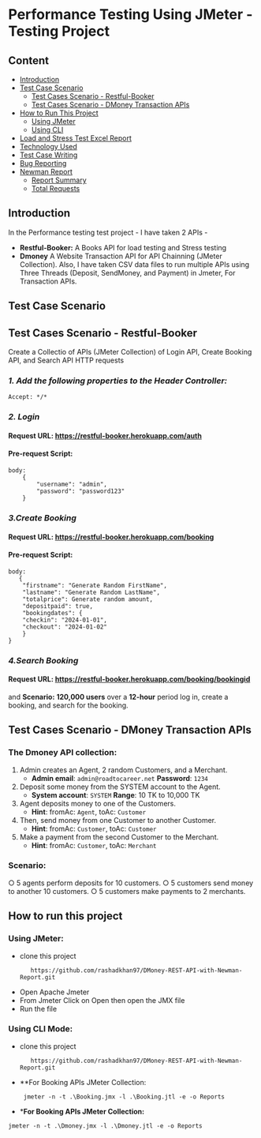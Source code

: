 # **Performance Testing Using JMeter -  Testing Project**

## **Content**
- [Introduction](#introduction)
- [Test Case Scenario](#Test-case-scenario)
    - [Test Cases Scenario - Restful-Booker](#test-cases-scenario---restful-booker)
    - [Test Cases Scenario - DMoney Transaction APIs](#test-cases-scenario---dmoney-transaction-apis)
- [How to Run This Project](#how-to-run-this-project)
    - [Using JMeter](#using-jmeter)
    - [Using CLI](#using-jmeter)
- [Load and Stress Test Excel Report](#load-and-stress-test-excel-report)
- [Technology Used](#Technology-Used)
- [Test Case Writing](#test-case-writing)
- [Bug Reporting](#bug-reporting)
- [Newman Report](#newman-report)
    - [Report Summary](#report-summary)
    - [Total Requests](#total-requests)
 


## **Introduction**
In the Performance testing test project - I have taken 2 APIs - 
- **Restful-Booker:** A Books API for load testing and Stress testing
- **Dmoney** A Website Transaction API for API Chainning (JMeter Collection).
Also, I have taken CSV data files to run multiple APIs using Three Threads (Deposit, SendMoney, and Payment) in Jmeter, For Transaction APIs.


## **Test Case Scenario**
## **Test Cases Scenario - Restful-Booker**
Create a Collectio of APIs (JMeter Collection) of Login API, Create Booking API, and Search API HTTP requests
### _**1. Add the following properties to the Header Controller:**_ 
```console  
Accept: */*
```

### _**2. Login**_

#### Request URL: **https://restful-booker.herokuapp.com/auth**
#### Pre-request Script:
```console
body:
    {
        "username": "admin",
        "password": "password123"
    }
```

### _**3.Create Booking**_

#### Request URL: **https://restful-booker.herokuapp.com/booking**
#### Pre-request Script:
```console
body:
   {
    "firstname": "Generate Random FirstName",
    "lastname": "Generate Random LastName",
    "totalprice": Generate random amount,
    "depositpaid": true,
    "bookingdates": {
    "checkin": "2024-01-01",
    "checkout": "2024-01-02"
    }
}
```

### _**4.Search Booking**_

#### Request URL: **https://restful-booker.herokuapp.com/booking/bookingid**

and **Scenario:** **120,000 users** over a **12-hour** period log in, create a booking, and search for the booking. 


## **Test Cases Scenario - DMoney Transaction APIs**

### The Dmoney API collection: 
1. Admin creates an Agent, 2 random Customers, and a Merchant.  
   - **Admin email**: `admin@roadtocareer.net`  **Password**: `1234`
2. Deposit some money from the SYSTEM account to the Agent.  
   - **System account**: `SYSTEM`  **Range**: 10 TK to 10,000 TK
3. Agent deposits money to one of the Customers.
   - **Hint**: fromAc: `Agent`, toAc: `Customer`     
4. Then, send money from one Customer to another Customer.
   - **Hint**: fromAc: `Customer`, toAc: `Customer`  
5. Make a payment from the second Customer to the Merchant.
   - **Hint**: fromAc: `Customer`, toAc: `Merchant`

### **Scenario**: 
○ 5 agents perform deposits for 10 customers.
○ 5 customers send money to another 10 customers.
○ 5 customers make payments to 2 merchants.


## How to run this project
### Using JMeter:
- clone this project
   ```console
      https://github.com/rashadkhan97/DMoney-REST-API-with-Newman-Report.git
    ``` 
- Open Apache Jmeter 
- From Jmeter Click on Open then open the JMX file
- Run the file

### Using CLI Mode:
- clone this project
   ```console
      https://github.com/rashadkhan97/DMoney-REST-API-with-Newman-Report.git
    ``` 
- **For Booking APIs JMeter Collection:
  ```console
   jmeter -n -t .\Booking.jmx -l .\Booking.jtl -e -o Reports
  ```

 - ***For Booking APIs JMeter Collection:**
 ```console
jmeter -n -t .\Dmoney.jmx -l .\Dmoney.jtl -e -o Reports
 ```



